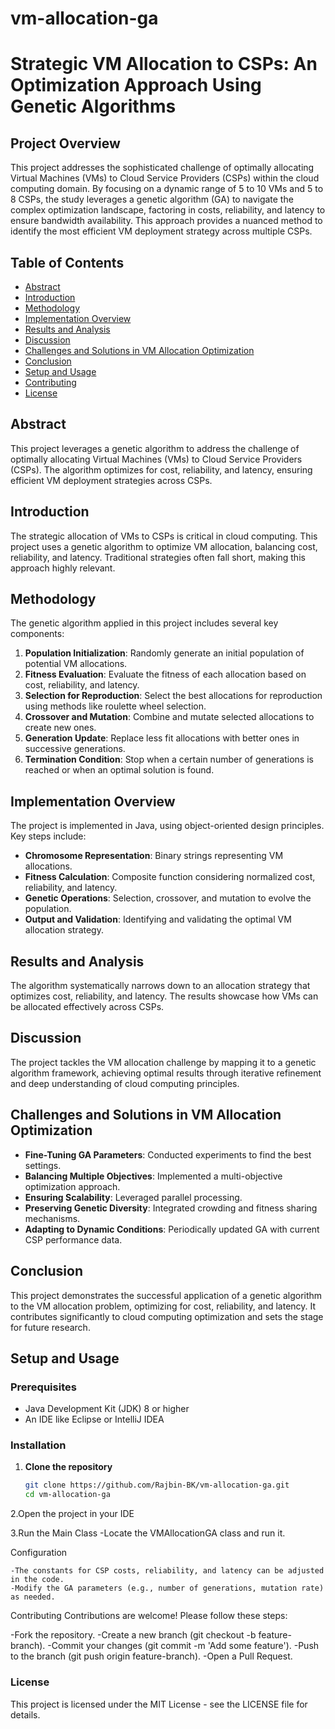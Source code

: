 # vm-allocation-ga

# Strategic VM Allocation to CSPs: An Optimization Approach Using Genetic Algorithms

## Project Overview

This project addresses the sophisticated challenge of optimally allocating Virtual Machines (VMs) to Cloud Service Providers (CSPs) within the cloud computing domain. By focusing on a dynamic range of 5 to 10 VMs and 5 to 8 CSPs, the study leverages a genetic algorithm (GA) to navigate the complex optimization landscape, factoring in costs, reliability, and latency to ensure bandwidth availability. This approach provides a nuanced method to identify the most efficient VM deployment strategy across multiple CSPs.

## Table of Contents

- [Abstract](#abstract)
- [Introduction](#introduction)
- [Methodology](#methodology)
- [Implementation Overview](#implementation-overview)
- [Results and Analysis](#results-and-analysis)
- [Discussion](#discussion)
- [Challenges and Solutions in VM Allocation Optimization](#challenges-and-solutions-in-vm-allocation-optimization)
- [Conclusion](#conclusion)
- [Setup and Usage](#setup-and-usage)
- [Contributing](#contributing)
- [License](#license)

## Abstract

This project leverages a genetic algorithm to address the challenge of optimally allocating Virtual Machines (VMs) to Cloud Service Providers (CSPs). The algorithm optimizes for cost, reliability, and latency, ensuring efficient VM deployment strategies across CSPs.

## Introduction

The strategic allocation of VMs to CSPs is critical in cloud computing. This project uses a genetic algorithm to optimize VM allocation, balancing cost, reliability, and latency. Traditional strategies often fall short, making this approach highly relevant.

## Methodology

The genetic algorithm applied in this project includes several key components:
1. **Population Initialization**: Randomly generate an initial population of potential VM allocations.
2. **Fitness Evaluation**: Evaluate the fitness of each allocation based on cost, reliability, and latency.
3. **Selection for Reproduction**: Select the best allocations for reproduction using methods like roulette wheel selection.
4. **Crossover and Mutation**: Combine and mutate selected allocations to create new ones.
5. **Generation Update**: Replace less fit allocations with better ones in successive generations.
6. **Termination Condition**: Stop when a certain number of generations is reached or when an optimal solution is found.

## Implementation Overview

The project is implemented in Java, using object-oriented design principles. Key steps include:
- **Chromosome Representation**: Binary strings representing VM allocations.
- **Fitness Calculation**: Composite function considering normalized cost, reliability, and latency.
- **Genetic Operations**: Selection, crossover, and mutation to evolve the population.
- **Output and Validation**: Identifying and validating the optimal VM allocation strategy.

## Results and Analysis

The algorithm systematically narrows down to an allocation strategy that optimizes cost, reliability, and latency. The results showcase how VMs can be allocated effectively across CSPs.

## Discussion

The project tackles the VM allocation challenge by mapping it to a genetic algorithm framework, achieving optimal results through iterative refinement and deep understanding of cloud computing principles.

## Challenges and Solutions in VM Allocation Optimization

- **Fine-Tuning GA Parameters**: Conducted experiments to find the best settings.
- **Balancing Multiple Objectives**: Implemented a multi-objective optimization approach.
- **Ensuring Scalability**: Leveraged parallel processing.
- **Preserving Genetic Diversity**: Integrated crowding and fitness sharing mechanisms.
- **Adapting to Dynamic Conditions**: Periodically updated GA with current CSP performance data.

## Conclusion

This project demonstrates the successful application of a genetic algorithm to the VM allocation problem, optimizing for cost, reliability, and latency. It contributes significantly to cloud computing optimization and sets the stage for future research.

## Setup and Usage

### Prerequisites

- Java Development Kit (JDK) 8 or higher
- An IDE like Eclipse or IntelliJ IDEA

### Installation

1. **Clone the repository**
   ```bash
   git clone https://github.com/Rajbin-BK/vm-allocation-ga.git
   cd vm-allocation-ga

2.Open the project in your IDE

3.Run the Main Class
    -Locate the VMAllocationGA class and run it.


Configuration

    -The constants for CSP costs, reliability, and latency can be adjusted in the code.
    -Modify the GA parameters (e.g., number of generations, mutation rate) as needed.
    
Contributing
Contributions are welcome! Please follow these steps:

-Fork the repository.
-Create a new branch (git checkout -b feature-branch).
-Commit your changes (git commit -m 'Add some feature').
-Push to the branch (git push origin feature-branch).
-Open a Pull Request.


### License
This project is licensed under the MIT License - see the LICENSE file for details.
